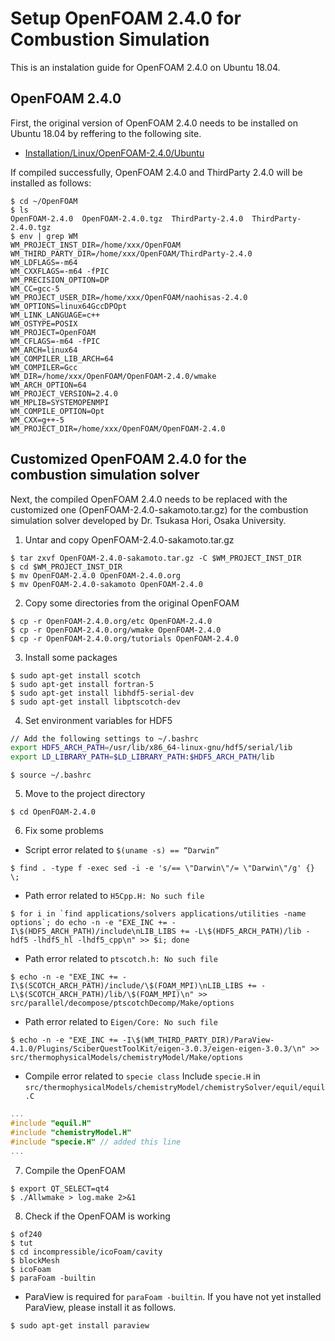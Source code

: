 # Setup OpenFOAM 2.4.0 for Combustion Simulation

This is an instalation guide for OpenFOAM 2.4.0 on Ubuntu 18.04.

## OpenFOAM 2.4.0
First, the original version of OpenFOAM 2.4.0 needs to be installed on Ubuntu 18.04 by reffering to the following site.
- [Installation/Linux/OpenFOAM-2.4.0/Ubuntu](https://openfoamwiki.net/index.php/Installation/Linux/OpenFOAM-2.4.0/Ubuntu#Ubuntu_18.04)

If compiled successfully, OpenFOAM 2.4.0 and ThirdParty 2.4.0 will be installed as follows:
```
$ cd ~/OpenFOAM
$ ls
OpenFOAM-2.4.0  OpenFOAM-2.4.0.tgz  ThirdParty-2.4.0  ThirdParty-2.4.0.tgz
$ env | grep WM
WM_PROJECT_INST_DIR=/home/xxx/OpenFOAM
WM_THIRD_PARTY_DIR=/home/xxx/OpenFOAM/ThirdParty-2.4.0
WM_LDFLAGS=-m64
WM_CXXFLAGS=-m64 -fPIC
WM_PRECISION_OPTION=DP
WM_CC=gcc-5
WM_PROJECT_USER_DIR=/home/xxx/OpenFOAM/naohisas-2.4.0
WM_OPTIONS=linux64GccDPOpt
WM_LINK_LANGUAGE=c++
WM_OSTYPE=POSIX
WM_PROJECT=OpenFOAM
WM_CFLAGS=-m64 -fPIC
WM_ARCH=linux64
WM_COMPILER_LIB_ARCH=64
WM_COMPILER=Gcc
WM_DIR=/home/xxx/OpenFOAM/OpenFOAM-2.4.0/wmake
WM_ARCH_OPTION=64
WM_PROJECT_VERSION=2.4.0
WM_MPLIB=SYSTEMOPENMPI
WM_COMPILE_OPTION=Opt
WM_CXX=g++-5
WM_PROJECT_DIR=/home/xxx/OpenFOAM/OpenFOAM-2.4.0
```

## Customized OpenFOAM 2.4.0 for the combustion simulation solver
Next, the compiled OpenFOAM 2.4.0 needs to be replaced with the customized one (OpenFOAM-2.4.0-sakamoto.tar.gz) for the combustion simulation solver developed by Dr. Tsukasa Hori, Osaka University.

1. Untar and copy OpenFOAM-2.4.0-sakamoto.tar.gz
```
$ tar zxvf OpenFOAM-2.4.0-sakamoto.tar.gz -C $WM_PROJECT_INST_DIR
$ cd $WM_PROJECT_INST_DIR
$ mv OpenFOAM-2.4.0 OpenFOAM-2.4.0.org
$ mv OpenFOAM-2.4.0-sakamoto OpenFOAM-2.4.0
```

2. Copy some directories from the original OpenFOAM
```
$ cp -r OpenFOAM-2.4.0.org/etc OpenFOAM-2.4.0
$ cp -r OpenFOAM-2.4.0.org/wmake OpenFOAM-2.4.0
$ cp -r OpenFOAM-2.4.0.org/tutorials OpenFOAM-2.4.0
```

3. Install some packages
```
$ sudo apt-get install scotch
$ sudo apt-get install fortran-5
$ sudo apt-get install libhdf5-serial-dev
$ sudo apt-get install libptscotch-dev
```

4. Set environment variables for HDF5
```bash
// Add the following settings to ~/.bashrc
export HDF5_ARCH_PATH=/usr/lib/x86_64-linux-gnu/hdf5/serial/lib
export LD_LIBRARY_PATH=$LD_LIBRARY_PATH:$HDF5_ARCH_PATH/lib
```
```
$ source ~/.bashrc
```

5. Move to the project directory
```
$ cd OpenFOAM-2.4.0
```

6. Fix some problems

- Script error related to `$(uname -s) == “Darwin”`
```
$ find . -type f -exec sed -i -e 's/== \"Darwin\"/= \"Darwin\"/g' {} \;
```

- Path error related to `H5Cpp.H: No such file`
```
$ for i in `find applications/solvers applications/utilities -name options`; do echo -n -e "EXE_INC += -I\$(HDF5_ARCH_PATH)/include\nLIB_LIBS += -L\$(HDF5_ARCH_PATH)/lib -hdf5 -lhdf5_hl -lhdf5_cpp\n" >> $i; done
```

- Path error related to `ptscotch.h: No such file`
```
$ echo -n -e "EXE_INC += -I\$(SCOTCH_ARCH_PATH)/include/\$(FOAM_MPI)\nLIB_LIBS += -L\$(SCOTCH_ARCH_PATH)/lib/\$(FOAM_MPI)\n" >> src/parallel/decompose/ptscotchDecomp/Make/options
```

- Path error related to `Eigen/Core: No such file`
```
$ echo -n -e "EXE_INC += -I\$(WM_THIRD_PARTY_DIR)/ParaView-4.1.0/Plugins/SciberQuestToolKit/eigen-3.0.3/eigen-eigen-3.0.3/\n" >> src/thermophysicalModels/chemistryModel/Make/options
```

- Compile error related to `specie class`
Include `specie.H` in `src/thermophysicalModels/chemistryModel/chemistrySolver/equil/equil.C`
```cpp
...
#include "equil.H"
#include "chemistryModel.H"
#include "specie.H" // added this line
...
```

7. Compile the OpenFOAM
```
$ export QT_SELECT=qt4
$ ./Allwmake > log.make 2>&1
```

8. Check if the OpenFOAM is working
```
$ of240
$ tut
$ cd incompressible/icoFoam/cavity
$ blockMesh
$ icoFoam
$ paraFoam -builtin
```

- ParaView is required for `paraFoam -builtin`. If you have not yet installed ParaView, please install it as follows.
```
$ sudo apt-get install paraview
```
